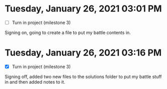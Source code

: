 # Tuesday, January 26, 2021 03:01 PM
- [ ] Turn in project (milestone 3)

Signing on, going to create a file to put my battle contents in. 

# Tuesday, January 26, 2021 03:16 PM
- [x] Turn in project (milestone 3)

Signing off, added two new files to the solutions folder to put my battle stuff in and then added notes to it. 
